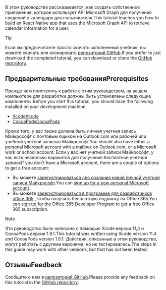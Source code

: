 <!-- markdownlint-disable MD002 MD041 -->

<span data-ttu-id="b42b5-101">В этом руководстве рассказывается, как создать собственное приложение, которое использует API Microsoft Graph для получения сведений о календаре для пользователя.</span><span class="sxs-lookup"><span data-stu-id="b42b5-101">This tutorial teaches you how to build an React Native app that uses the Microsoft Graph API to retrieve calendar information for a user.</span></span>

> [!TIP]
> <span data-ttu-id="b42b5-102">Если вы предпочитаете просто скачать заполненный учебник, вы можете скачать или клонировать [репозиторий GitHub](https://github.com/microsoftgraph/msgraph-training-ios-objectivec).</span><span class="sxs-lookup"><span data-stu-id="b42b5-102">If you prefer to just download the completed tutorial, you can download or clone the [GitHub repository](https://github.com/microsoftgraph/msgraph-training-ios-objectivec).</span></span>

## <a name="prerequisites"></a><span data-ttu-id="b42b5-103">Предварительные требования</span><span class="sxs-lookup"><span data-stu-id="b42b5-103">Prerequisites</span></span>

<span data-ttu-id="b42b5-104">Прежде чем приступить к работе с этим руководством, на вашем компьютере для разработки должны быть установлены следующие компоненты.</span><span class="sxs-lookup"><span data-stu-id="b42b5-104">Before you start this tutorial, you should have the following installed on your development machine.</span></span>

- [<span data-ttu-id="b42b5-105">Xcode</span><span class="sxs-lookup"><span data-stu-id="b42b5-105">Xcode</span></span>](https://developer.apple.com/xcode/)
- [<span data-ttu-id="b42b5-106">CocoaPods</span><span class="sxs-lookup"><span data-stu-id="b42b5-106">CocoaPods</span></span>](https://cocoapods.org)

<span data-ttu-id="b42b5-107">Кроме того, у вас также должна быть личная учетная запись Майкрософт с почтовым ящиком на Outlook.com или рабочей или учебной учетной записью Майкрософт.</span><span class="sxs-lookup"><span data-stu-id="b42b5-107">You should also have either a personal Microsoft account with a mailbox on Outlook.com, or a Microsoft work or school account.</span></span> <span data-ttu-id="b42b5-108">Если у вас нет учетной записи Майкрософт, у вас есть несколько вариантов для получения бесплатной учетной записи:</span><span class="sxs-lookup"><span data-stu-id="b42b5-108">If you don't have a Microsoft account, there are a couple of options to get a free account:</span></span>

- <span data-ttu-id="b42b5-109">Вы можете [зарегистрироваться для создания новой личной учетной записи Майкрософт](https://signup.live.com/signup?wa=wsignin1.0&rpsnv=12&ct=1454618383&rver=6.4.6456.0&wp=MBI_SSL_SHARED&wreply=https://mail.live.com/default.aspx&id=64855&cbcxt=mai&bk=1454618383&uiflavor=web&uaid=b213a65b4fdc484382b6622b3ecaa547&mkt=E-US&lc=1033&lic=1).</span><span class="sxs-lookup"><span data-stu-id="b42b5-109">You can [sign up for a new personal Microsoft account](https://signup.live.com/signup?wa=wsignin1.0&rpsnv=12&ct=1454618383&rver=6.4.6456.0&wp=MBI_SSL_SHARED&wreply=https://mail.live.com/default.aspx&id=64855&cbcxt=mai&bk=1454618383&uiflavor=web&uaid=b213a65b4fdc484382b6622b3ecaa547&mkt=E-US&lc=1033&lic=1).</span></span>
- <span data-ttu-id="b42b5-110">Вы можете [зарегистрироваться в программе для разработчиков office 365](https://developer.microsoft.com/office/dev-program) , чтобы получить бесплатную подписку на Office 365.</span><span class="sxs-lookup"><span data-stu-id="b42b5-110">You can [sign up for the Office 365 Developer Program](https://developer.microsoft.com/office/dev-program) to get a free Office 365 subscription.</span></span>

> [!NOTE]
> <span data-ttu-id="b42b5-111">Это руководство было написано с помощью Xcode версии 11,4 и CocoaPods версии 1.9.1.</span><span class="sxs-lookup"><span data-stu-id="b42b5-111">This tutorial was written using Xcode version 11.4 and CocoaPods version 1.9.1.</span></span> <span data-ttu-id="b42b5-112">Действия, описанные в этом руководстве, могут работать с другими версиями, но не тестировались.</span><span class="sxs-lookup"><span data-stu-id="b42b5-112">The steps in this guide may work with other versions, but that has not been tested.</span></span>

## <a name="feedback"></a><span data-ttu-id="b42b5-113">Отзывы</span><span class="sxs-lookup"><span data-stu-id="b42b5-113">Feedback</span></span>

<span data-ttu-id="b42b5-114">Сообщите о нем в [репозиторий GitHub](https://github.com/microsoftgraph/msgraph-training-ios-objectivec).</span><span class="sxs-lookup"><span data-stu-id="b42b5-114">Please provide any feedback on this tutorial in the [GitHub repository](https://github.com/microsoftgraph/msgraph-training-ios-objectivec).</span></span>
